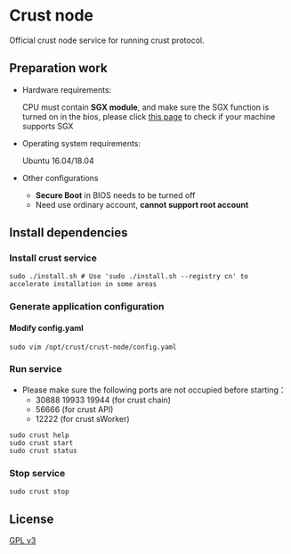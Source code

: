 # Crust node
Official crust node service for running crust protocol.

## Preparation work
- Hardware requirements: 

  CPU must contain **SGX module**, and make sure the SGX function is turned on in the bios, please click [this page](https://github.com/crustio/crust/wiki/Check-TEE-supportive) to check if your machine supports SGX

- Operating system requirements:

  Ubuntu 16.04/18.04
  
- Other configurations

  - **Secure Boot** in BIOS needs to be turned off
  - Need use ordinary account, **cannot support root account**

## Install dependencies

### Install crust service
```shell
sudo ./install.sh # Use 'sudo ./install.sh --registry cn' to accelerate installation in some areas
```

### Generate application configuration

#### Modify config.yaml
```shell
sudo vim /opt/crust/crust-node/config.yaml
```

### Run service

- Please make sure the following ports are not occupied before starting：
  - 30888 19933 19944 (for crust chain)
  - 56666 (for crust API)
  - 12222 (for crust sWorker)


```shell
sudo crust help
sudo crust start
sudo crust status
```

### Stop service

```shell
sudo crust stop
```

## License

[GPL v3](LICENSE)
